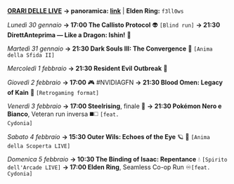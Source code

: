 <b><u>ORARI DELLE LIVE</u></b>
<b>→ panoramica: <a href="https://trello.com/b/iKwdSGf3/sabaku">link</a></b> | <b>Elden Ring:</b> <code>f3ll0ws</code>

<i>Lunedì 30 gennaio</i>
<b>→ 17:00 The Callisto Protocol</b> 👽 <code>[Blind run]</code>
<b>→ 21:30 DirettAnteprima — Like a Dragon: Ishin!</b> 🐲

<i>Martedì 31 gennaio</i>
<b>→ 21:30 Dark Souls III: The Convergence</b> 🔮 
     <code>[Anima della Sfida II]</code>
  
<i>Mercoledì 1 febbraio</i>
<b>→ 21:30 Resident Evil Outbreak</b> 🧿

<i>Giovedì 2 febbraio</i>
<b>→ 17:00</b> 🎮 #NVIDIAGFN 
<b>→ 21:30 Blood Omen: Legacy of Kain</b> 🧛 
     <code>[Retrogaming format]</code>

<i>Venerdì 3 febbraio</i>
<b>→ 17:00 Steelrising</b>, finale 🥖
<b>→ 21:30 Pokémon Nero e Bianco</b>, Veteran run inversa ◼️◻️
     <code>[feat. Cydonia]</code>

<i>Sabato 4 febbraio</i>
<b>→ 15:30 Outer Wils: Echoes of the Eye</b> 🪐 🦉
     <code>[Anima della Scoperta LIVE]</code>

<i>Domenica 5 febbraio</i>
<b>→ 10:30 The Binding of Isaac: Repentance</b> 💧
     <code>[Spirito dell'Arcade LIVE]</code>
<b>→ 17:00 Elden Ring</b>, Seamless Co-op Run ♾<code>[feat. Cydonia]</code>
